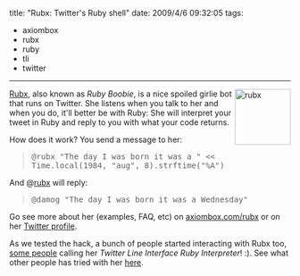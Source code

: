 title: "Rubx: Twitter's Ruby shell"
date: 2009/4/6 09:32:05
tags:
- axiombox
- rubx
- ruby
- tli
- twitter
---
<a href="http://axiombox.com/rubx"><img align="right" class="alignright size-full wp-image-851" title="rubx" src="http://damog.net/old/axiombox/2009/04/rubx.png" alt="rubx" width="100" height="100" />Rubx</a>, also known as <em>Ruby Boobie</em>, is a nice spoiled girlie bot that runs on Twitter. She listens when you talk to her and when you do, it'll better be with Ruby: She will interpret your tweet in Ruby and reply to you with what your code returns.

How does it work? You send a message to her:
<blockquote><tt>@rubx "The day I was born it was a " &lt;&lt; Time.local(1984, "aug", 8).strftime("%A")</tt></blockquote>
And @<a href="http://twitter.com/rubx">rubx</a> will reply:
<blockquote><tt>@damog "The day I was born it was a Wednesday"</tt></blockquote>
Go see more about her (examples, FAQ, etc) on <a href="http://axiombox.com/rubx">axiombox.com/rubx</a> or on her <a href="http://twitter.com/rubx">Twitter profile</a>.

As we tested the hack, a bunch of people started interacting with Rubx too, <a href="http://twitter.com/anibalrojas/status/1455257553">some people</a> calling her <em>Twitter Line Interface Ruby Interpreter</em>! :). See what other people has tried with her <a href="http://search.twitter.com/search?q=%40rubx">here</a>.